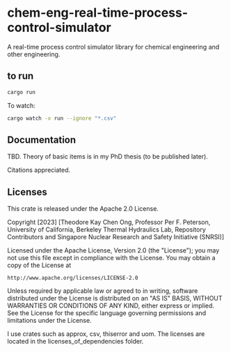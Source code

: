 # chem-eng-real-time-process-control-simulator
A real-time process control simulator library for chemical engineering 
and other engineering.

## to run 

```bash
cargo run 
```
To watch:
```bash
cargo watch -x run --ignore "*.csv"
```

## Documentation

TBD. Theory of basic items is in my PhD thesis (to be published later).

Citations appreciated.

## Licenses 

This crate is released under the Apache 2.0 License. 

Copyright [2023] [Theodore Kay Chen Ong, Professor Per F. Peterson,
University of California, Berkeley
Thermal Hydraulics Lab, Repository Contributors and 
Singapore Nuclear Research and Safety Initiative (SNRSI)]

Licensed under the Apache License, Version 2.0 (the "License");
you may not use this file except in compliance with the License.
You may obtain a copy of the License at

    http://www.apache.org/licenses/LICENSE-2.0

Unless required by applicable law or agreed to in writing, software
distributed under the License is distributed on an "AS IS" BASIS,
WITHOUT WARRANTIES OR CONDITIONS OF ANY KIND, either express or implied.
See the License for the specific language governing permissions and
limitations under the License.

I use crates such as approx, csv, thiserror and uom. The licenses 
are located in the licenses_of_dependencies folder.

